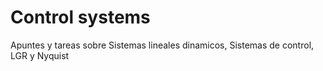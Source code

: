 # Control systems
Apuntes y tareas sobre Sistemas lineales dinamicos, Sistemas de control, LGR y Nyquist
